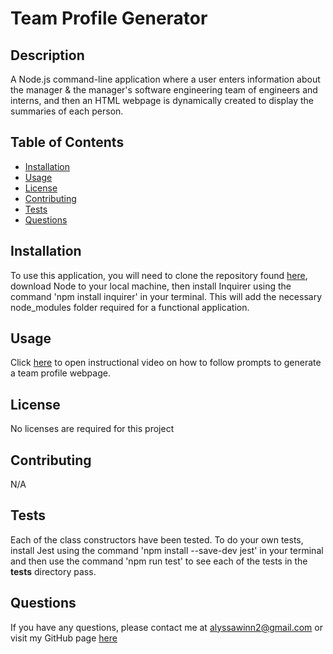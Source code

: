 # Team Profile Generator

## Description
A Node.js command-line application where a user enters information about the manager & the manager's software engineering team of engineers and interns, and then an HTML webpage is dynamically created to display the summaries of each person.

## Table of Contents
  * [Installation](#installation)
  * [Usage](#usage)
  * [License](#license)
  * [Contributing](#contributing)
  * [Tests](#tests)
  * [Questions](#questions)

  ## Installation
  To use this application, you will need to clone the repository found [here](https://github.com/alyssawinn/team-profile-generator), download Node to your local machine, then install Inquirer using the command 'npm install inquirer' in your terminal. This will add the necessary node_modules folder required for a functional application.

  ## Usage
  Click [here](https://drive.google.com/file/d/1dI2m581HN1zUjdslBE0jUYyz2SxahBY6/view) to open instructional video on how to follow prompts to generate a team profile webpage.
  

  ## License
  No licenses are required for this project

  ## Contributing
  N/A

  ## Tests
  Each of the class constructors have been tested. To do your own tests, install Jest using the command 'npm install --save-dev jest' in your terminal and then use the command 'npm run test' to see each of the tests in the __tests__ directory pass.

  ## Questions
  If you have any questions, please contact me at [alyssawinn2@gmail.com](mailto:alyssawinn2@gmail.com) or visit my GitHub page [here](https://github.com/alyssawinn/)